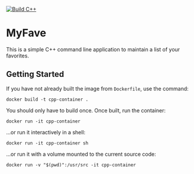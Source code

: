 [![Build C++](https://github.com/tjolmo/MyFave/actions/workflows/actions.yml/badge.svg)](https://github.com/tjolmo/MyFave/actions/workflows/actions.yml)

# MyFave

This is a simple C++ command line application to maintain a list of your favorites.

## Getting Started

If you have not already built the image from `Dockerfile`, use the command:

```
docker build -t cpp-container .
```

You should only have to build once. Once built, run the container:

```
docker run -it cpp-container
```

...or run it interactively in a shell:

```
docker run -it cpp-container sh
```

...or run it with a volume mounted to the current source code:

```
docker run -v "$(pwd)":/usr/src -it cpp-container
```

